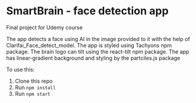 # SmartBrain - face detection app
Final project for Udemy course

The app detects a face using AI in the image provided to it with the help of  Clarifai_Face_detect_model.
The app is styled using Tachyons npm package.
The brain logo can tilt using the react-tilt npm package.
The app has linear-gradient background and  styling by the partciles.js package

To use this:
1. Clone this repo
2. Run `npm install`
3. Run `npm start`
